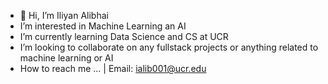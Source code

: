 - 👋 Hi, I’m Iliyan Alibhai
-  I’m interested in Machine Learning an AI 
-  I’m currently learning Data Science and CS at UCR 
-  I’m looking to collaborate on any fullstack projects or anything related to machine learning or AI
-  How to reach me ... | Email: ialib001@ucr.edu
  

<!---
iliyanalibhai/iliyanalibhai is a ✨ special ✨ repository because its `README.md` (this file) appears on your GitHub profile.
You can click the Preview link to take a look at your changes.
--->
